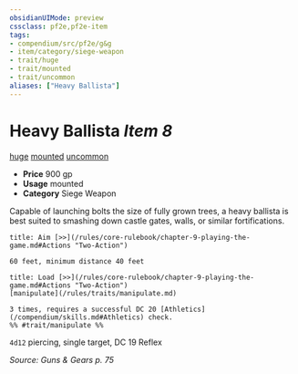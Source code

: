 ```yaml
---
obsidianUIMode: preview
cssclass: pf2e,pf2e-item
tags:
- compendium/src/pf2e/g&g
- item/category/siege-weapon
- trait/huge
- trait/mounted
- trait/uncommon
aliases: ["Heavy Ballista"]
---
```

# Heavy Ballista *Item 8*  
[huge](/rules/traits/huge-b1.md)  [mounted](/rules/traits/mounted-g-g.md)  [uncommon](/rules/traits/uncommon.md)  

- **Price** 900 gp
- **Usage** mounted
- **Category** Siege Weapon

Capable of launching bolts the size of fully grown trees, a heavy ballista is best suited to smashing down castle gates, walls, or similar fortifications.

```ad-embed-ability
title: Aim [>>](/rules/core-rulebook/chapter-9-playing-the-game.md#Actions "Two-Action")

60 feet, minimum distance 40 feet
```

```ad-embed-ability
title: Load [>>](/rules/core-rulebook/chapter-9-playing-the-game.md#Actions "Two-Action")
[manipulate](/rules/traits/manipulate.md)  

3 times, requires a successful DC 20 [Athletics](/compendium/skills.md#Athletics) check.  
%% #trait/manipulate %%
```

`4d12` piercing, single target, DC 19 Reflex

*Source: Guns & Gears p. 75*